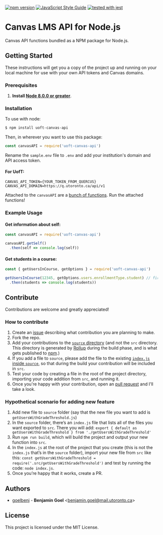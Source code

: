 [![npm version](https://badge.fury.io/js/uoft-canvas-api.svg)](https://badge.fury.io/js/uoft-canvas-api)
[![JavaScript Style Guide](https://img.shields.io/badge/code_style-standard-brightgreen.svg)](https://standardjs.com)
[![tested with jest](https://img.shields.io/badge/tested_with-jest-99424f.svg)](https://github.com/facebook/jest)

# Canvas LMS API for Node.js
Canvas API functions bundled as a NPM package for Node.js.

## Getting Started
These instructions will get you a copy of the project up and running on your local machine for use with your own API tokens and Canvas domains.

### Prerequisites

1. **Install [Node 8.0.0 or greater](https://nodejs.org)**.

### Installation

To use with node:
```bash
$ npm install uoft-canvas-api
```
Then, in wherever you want to use this package:
```js
const canvasAPI = require('uoft-canvas-api')
```

Rename the `sample.env` file to `.env` and add your institution's domain and API access token.
#### For UofT: 
```
CANVAS_API_TOKEN={YOUR_TOKEN_FROM_QUERCUS}
CANVAS_API_DOMAIN=https://q.utoronto.ca/api/v1
```

Attached to the `canvasAPI` are a [bunch of functions](https://github.com/goelbenj/uoft-canvas-api/tree/master/src).
Run the attached functions!

### Example Usage

#### Get information about self:
```js
const canvasAPI = require('uoft-canvas-api')

canvasAPI.getSelf()
  .then(self => console.log(self))
```

#### Get students in a course:
```js
const { getUsersInCourse, getOptions } = require('uoft-canvas-api')

getUsersInCourse(12345, getOptions.users.enrollmentType.student) // first argument is Canvas course ID
  .then(students => console.log(students))
```

## Contribute
Contributions are welcome and greatly appreciated!

### How to contribute
1. Create an [issue](https://github.com/goelbenj/uoft-canvas-api/issues) describing what contribution you are planning to make.
1. Fork the repo.
1. Add your contributions to the [`source` directory](https://github.com/goelbenj/uoft-canvas-api/tree/master/source) (and not the `src` directory. This directory is generated by [Rollup](https://rollupjs.org/guide/en/) during the build phase, and is what gets published to [npm](https://www.npmjs.com/package/uoft-canvas-api).)
1. If you add a file to `source`, please add the file to the existing [`index.js` inside `source`](https://github.com/goelbenj/uoft-canvas-api/blob/master/source/index.js), so that during the build your contribution will be included in `src`.
1. Test your code by creating a file in the root of the project directory, importing your code addition from `src`, and running it.
1. Once you're happy with your contribution, open an [pull request](https://github.com/goelbenj/uoft-canvas-api/pulls) and I'll take a look.

### Hypothetical scenario for adding new feature
1.	Add new file to `source` folder (say that the new file you want to add is `getUsersWithGradeThreshold.js`)
2.	 In the `source` folder, there’s an `index.js` file that lists all of the files you want exported to `src`. There you will add: `export { default as getUsersWithGradeThreshold } from './getUsersWithGradeThreshold'`
3.	Run `npm run build`, which will build the project and output your new function into `src`. 
4.	In the `index.js` at the root of the project that you create (this is not the `index.js` that’s in the `source` folder), import your new file from `src` like this: `const getUsersWithGradeThreshold = require('.src/getUsersWithGradeThreshold')` and test by running the code: `node index.js`.
5.	Once you’re happy that it works, create a PR.

## Authors

* [goelbenj](https://github.com/goelbenj) -
**Benjamin Goel** &lt;benjamin.goel@mail.utoronto.ca&gt;

## License

This project is licensed under the MIT License.
